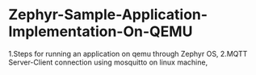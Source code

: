 # Zephyr-Sample-Application-Implementation-On-QEMU
1.Steps for running an application on qemu through Zephyr OS,
2.MQTT Server-Client connection using mosquitto on linux
machine,
